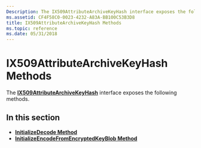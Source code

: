 ```yaml
---
Description: The IX509AttributeArchiveKeyHash interface exposes the following methods.
ms.assetid: CF4F58C0-0023-4232-A83A-BB100C53B3D8
title: IX509AttributeArchiveKeyHash Methods
ms.topic: reference
ms.date: 05/31/2018
---
```


# IX509AttributeArchiveKeyHash Methods

The [**IX509AttributeArchiveKeyHash**](/windows/desktop/api/CertEnroll/nn-certenroll-ix509attributearchivekeyhash) interface exposes the following methods.

## In this section

-   [**InitializeDecode Method**](/windows/desktop/api/CertEnroll/nf-certenroll-ix509attributearchivekeyhash-initializedecode)
-   [**InitializeEncodeFromEncryptedKeyBlob Method**](/windows/desktop/api/CertEnroll/nf-certenroll-ix509attributearchivekeyhash-initializeencodefromencryptedkeyblob)

 

 



